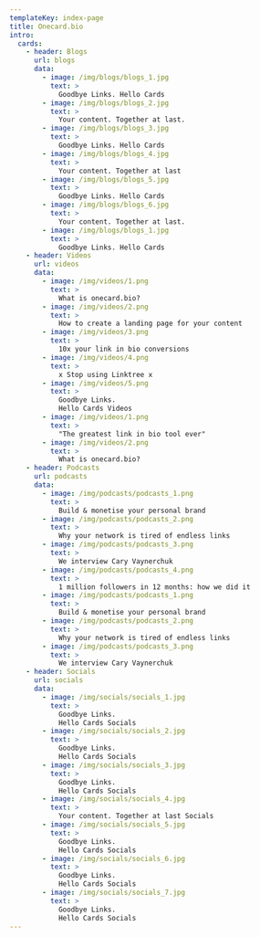 ```yaml
---
templateKey: index-page
title: Onecard.bio
intro:
  cards:
    - header: Blogs
      url: blogs
      data:
        - image: /img/blogs/blogs_1.jpg
          text: >
            Goodbye Links. Hello Cards
        - image: /img/blogs/blogs_2.jpg
          text: >
            Your content. Together at last.
        - image: /img/blogs/blogs_3.jpg
          text: >
            Goodbye Links. Hello Cards
        - image: /img/blogs/blogs_4.jpg
          text: >
            Your content. Together at last
        - image: /img/blogs/blogs_5.jpg
          text: >
            Goodbye Links. Hello Cards
        - image: /img/blogs/blogs_6.jpg
          text: >
            Your content. Together at last.
        - image: /img/blogs/blogs_1.jpg
          text: >
            Goodbye Links. Hello Cards
    - header: Videos
      url: videos
      data:
        - image: /img/videos/1.png
          text: >
            What is onecard.bio?
        - image: /img/videos/2.png
          text: >
            How to create a landing page for your content
        - image: /img/videos/3.png
          text: >
            10x your link in bio conversions
        - image: /img/videos/4.png
          text: >
            x Stop using Linktree x
        - image: /img/videos/5.png
          text: >
            Goodbye Links.
            Hello Cards Videos
        - image: /img/videos/1.png
          text: >
            "The greatest link in bio tool ever"
        - image: /img/videos/2.png
          text: >
            What is onecard.bio?
    - header: Podcasts
      url: podcasts
      data:
        - image: /img/podcasts/podcasts_1.png
          text: >
            Build & monetise your personal brand
        - image: /img/podcasts/podcasts_2.png
          text: >
            Why your network is tired of endless links
        - image: /img/podcasts/podcasts_3.png
          text: >
            We interview Cary Vaynerchuk
        - image: /img/podcasts/podcasts_4.png
          text: >
            1 million followers in 12 months: how we did it
        - image: /img/podcasts/podcasts_1.png
          text: >
            Build & monetise your personal brand
        - image: /img/podcasts/podcasts_2.png
          text: >
            Why your network is tired of endless links
        - image: /img/podcasts/podcasts_3.png
          text: >
            We interview Cary Vaynerchuk
    - header: Socials
      url: socials
      data:
        - image: /img/socials/socials_1.jpg
          text: >
            Goodbye Links.
            Hello Cards Socials
        - image: /img/socials/socials_2.jpg
          text: >
            Goodbye Links.
            Hello Cards Socials
        - image: /img/socials/socials_3.jpg
          text: >
            Goodbye Links.
            Hello Cards Socials
        - image: /img/socials/socials_4.jpg
          text: >
            Your content. Together at last Socials
        - image: /img/socials/socials_5.jpg
          text: >
            Goodbye Links.
            Hello Cards Socials
        - image: /img/socials/socials_6.jpg
          text: >
            Goodbye Links.
            Hello Cards Socials
        - image: /img/socials/socials_7.jpg
          text: >
            Goodbye Links.
            Hello Cards Socials
---
```

